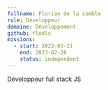 ```yaml
---
fullname: Florian de la comble
role: Développeur
domaine: Développement
github: flodlc
missions:
  - start: 2022-03-21
    end: 2023-02-26
    status: independent
---
```


Développeur full stack JS

